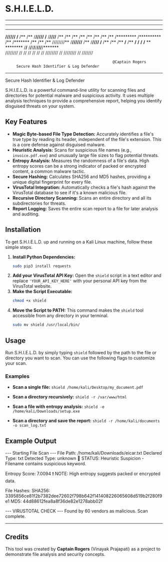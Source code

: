 # S.H.I.E.L.D.
  ____ _  _ _     _   _ _____ _____ _   _ _____  ___  ___  _   _ 
-------------------------------------------------------
 ********    **      **    **    ********    **          *******  
 **//////    /**     /**   /**   /**/////    /**         /**////** 
/**          /**     /**   /**   /**         /**         /**    /**
/*********   /**********   /**   /*******    /**         /**    /**
////////**   /**//////**   /**   /**////     /**         /**    /**
       /** **/**     /** **/** **/**       **/**       **/**    ** 
 ******** /**/**     /**/**/**/**/********/**/********/**/*******  
////////  // //      // // // // //////// // //////// // ///////   
                                                  
                                                    @Captain Rogers         
         Secure Hash Identifier & Log Defender
-------------------------------------------------------
                                                     
Secure Hash Identifier & Log Defender

S.H.I.E.L.D. is a powerful command-line utility for scanning files and directories for potential malware and suspicious activity. It uses multiple analysis techniques to provide a comprehensive report, helping you identify disguised threats on your system.

## Key Features

- **Magic Byte-based File Type Detection:** Accurately identifies a file's true type by reading its header, independent of the file's extension. This is a core defense against disguised malware.
- **Heuristic Analysis:** Scans for suspicious file names (e.g., `invoice.pdf.exe`) and unusually large file sizes to flag potential threats.
- **Entropy Analysis:** Measures the randomness of a file's data. High entropy scores can be a strong indicator of packed or encrypted content, a common malware tactic.
- **Secure Hashing:** Calculates SHA256 and MD5 hashes, providing a unique digital fingerprint for every file.
- **VirusTotal Integration:** Automatically checks a file's hash against the VirusTotal database to see if it's a known malicious file.
- **Recursive Directory Scanning:** Scans an entire directory and all its subdirectories for threats.
- **Report Logging:** Saves the entire scan report to a file for later analysis and auditing.

## Installation

To get S.H.I.E.L.D. up and running on a Kali Linux machine, follow these simple steps.

1.  **Install Python Dependencies:**
    ```bash
    sudo pip3 install requests
    ```
2.  **Add your VirusTotal API Key:**
    Open the `shield` script in a text editor and replace `'YOUR_API_KEY_HERE'` with your personal API key from the VirusTotal website.
3.  **Make the Script Executable:**
    ```bash
    chmod +x shield
    ```
4.  **Move the Script to PATH:**
    This command makes the `shield` tool accessible from any directory in your terminal.
    ```bash
    sudo mv shield /usr/local/bin/
    ```

## Usage

Run S.H.I.E.L.D. by simply typing `shield` followed by the path to the file or directory you want to scan. You can use the following flags to customize your scan.

### Examples

-   **Scan a single file:**
    `shield /home/kali/Desktop/my_document.pdf`

-   **Scan a directory recursively:**
    `shield -r /var/www/html`

-   **Scan a file with entropy analysis:**
    `shield -e /home/kali/Downloads/setup.exe`

-   **Scan a directory and save the report:**
    `shield -r /home/kali/documents -o scan_log.txt`

## Example Output

--- Starting File Scan ---
File Path: /home/kali/Downloads/eicar.txt
Declared Type: txt
Detected Type: unknown
🚩 STATUS: Heuristic Suspicion - Filename contains suspicious keyword.

Entropy Score: 7.0094
❗ NOTE: High entropy suggests packed or encrypted data.

File Hashes:
SHA256: 3395856ce81f2b7382dee72602f798b642f141408226065608d519b2f280f9e1
MD5: 44d88612fea8a8f36de82e1278abb02f

--- VIRUSTOTAL CHECK --- Found by 60 vendors as malicious.
Scan complete.


---

## Credits

This tool was created by **Captain Rogers** (Vinayak Prajapati) as a project to demonstrate file analysis and security concepts.